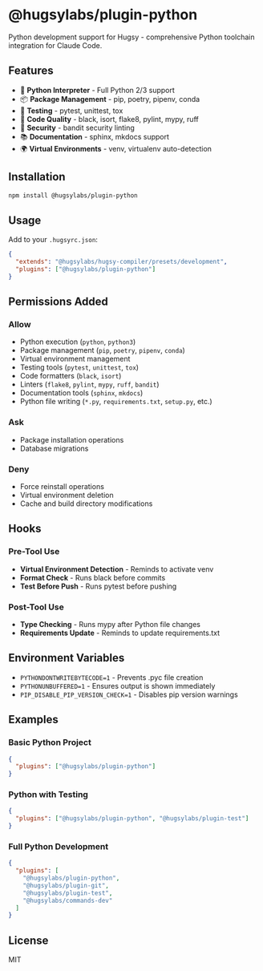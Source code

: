 # @hugsylabs/plugin-python

Python development support for Hugsy - comprehensive Python toolchain integration for Claude Code.

## Features

- 🐍 **Python Interpreter** - Full Python 2/3 support
- 📦 **Package Management** - pip, poetry, pipenv, conda
- 🧪 **Testing** - pytest, unittest, tox
- 🎨 **Code Quality** - black, isort, flake8, pylint, mypy, ruff
- 🔐 **Security** - bandit security linting
- 📚 **Documentation** - sphinx, mkdocs support
- 🌍 **Virtual Environments** - venv, virtualenv auto-detection

## Installation

```bash
npm install @hugsylabs/plugin-python
```

## Usage

Add to your `.hugsyrc.json`:

```json
{
  "extends": "@hugsylabs/hugsy-compiler/presets/development",
  "plugins": ["@hugsylabs/plugin-python"]
}
```

## Permissions Added

### Allow

- Python execution (`python`, `python3`)
- Package management (`pip`, `poetry`, `pipenv`, `conda`)
- Virtual environment management
- Testing tools (`pytest`, `unittest`, `tox`)
- Code formatters (`black`, `isort`)
- Linters (`flake8`, `pylint`, `mypy`, `ruff`, `bandit`)
- Documentation tools (`sphinx`, `mkdocs`)
- Python file writing (`*.py`, `requirements.txt`, `setup.py`, etc.)

### Ask

- Package installation operations
- Database migrations

### Deny

- Force reinstall operations
- Virtual environment deletion
- Cache and build directory modifications

## Hooks

### Pre-Tool Use

- **Virtual Environment Detection** - Reminds to activate venv
- **Format Check** - Runs black before commits
- **Test Before Push** - Runs pytest before pushing

### Post-Tool Use

- **Type Checking** - Runs mypy after Python file changes
- **Requirements Update** - Reminds to update requirements.txt

## Environment Variables

- `PYTHONDONTWRITEBYTECODE=1` - Prevents .pyc file creation
- `PYTHONUNBUFFERED=1` - Ensures output is shown immediately
- `PIP_DISABLE_PIP_VERSION_CHECK=1` - Disables pip version warnings

## Examples

### Basic Python Project

```json
{
  "plugins": ["@hugsylabs/plugin-python"]
}
```

### Python with Testing

```json
{
  "plugins": ["@hugsylabs/plugin-python", "@hugsylabs/plugin-test"]
}
```

### Full Python Development

```json
{
  "plugins": [
    "@hugsylabs/plugin-python",
    "@hugsylabs/plugin-git",
    "@hugsylabs/plugin-test",
    "@hugsylabs/commands-dev"
  ]
}
```

## License

MIT

